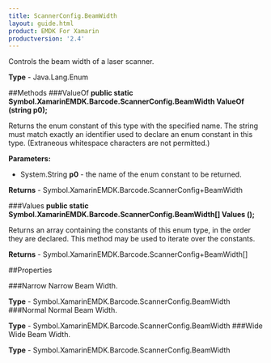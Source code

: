 ```yaml
---
title: ScannerConfig.BeamWidth
layout: guide.html 
product: EMDK For Xamarin 
productversion: '2.4' 
---
```

Controls the beam width of a laser scanner.

**Type** - Java.Lang.Enum

##Methods
###ValueOf
**public static Symbol.XamarinEMDK.Barcode.ScannerConfig.BeamWidth ValueOf (string p0);**

Returns the enum constant of this type with the specified name. The string must match exactly an identifier used to declare an enum constant in this type. (Extraneous whitespace characters are not permitted.)

**Parameters:** 

* System.String **p0** - the name of the enum constant to be returned.

**Returns** - Symbol.XamarinEMDK.Barcode.ScannerConfig+BeamWidth

###Values
**public static Symbol.XamarinEMDK.Barcode.ScannerConfig.BeamWidth[] Values ();**

Returns an array containing the constants of this enum type, in the order they are declared. This method may be used to iterate over the constants.


**Returns** - Symbol.XamarinEMDK.Barcode.ScannerConfig+BeamWidth[]

##Properties

###Narrow
Narrow Beam Width.

**Type** - Symbol.XamarinEMDK.Barcode.ScannerConfig.BeamWidth
###Normal
Normal Beam Width.

**Type** - Symbol.XamarinEMDK.Barcode.ScannerConfig.BeamWidth
###Wide
Wide Beam Width.

**Type** - Symbol.XamarinEMDK.Barcode.ScannerConfig.BeamWidth


